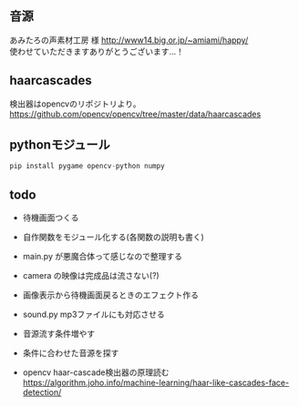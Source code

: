 ## 音源
あみたろの声素材工房 様
http://www14.big.or.jp/~amiami/happy/  
使わせていただきますありがとうございます…！  


## haarcascades
検出器はopencvのリポジトリより。
https://github.com/opencv/opencv/tree/master/data/haarcascades  


## pythonモジュール
```python
pip install pygame opencv-python numpy
```

## todo
- 待機画面つくる
- 自作関数をモジュール化する(各関数の説明も書く)

- main.py が悪魔合体って感じなので整理する
- camera の映像は完成品は流さない(?)

- 画像表示から待機画面戻るときのエフェクト作る
- sound.py mp3ファイルにも対応させる

- 音源流す条件増やす
- 条件に合わせた音源を探す

- opencv haar-cascade検出器の原理読む  
https://algorithm.joho.info/machine-learning/haar-like-cascades-face-detection/  